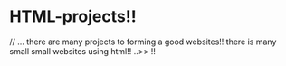 # HTML-projects!!
//
...
there are many projects to forming a good websites!!
there is many small small websites using html!!
..>>
!!
